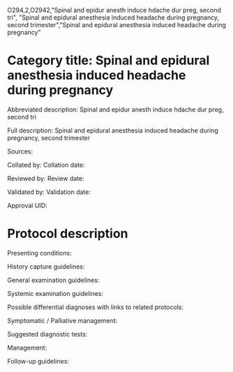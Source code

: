 O294,2,O2942,"Spinal and epidur anesth induce hdache dur preg, second tri", "Spinal and epidural anesthesia induced headache during pregnancy, second trimester","Spinal and epidural anesthesia induced headache during pregnancy"
# Category title: Spinal and epidural anesthesia induced headache during pregnancy

Abbreviated description: Spinal and epidur anesth induce hdache dur preg, second tri

Full description: Spinal and epidural anesthesia induced headache during pregnancy, second trimester

Sources:

Collated by:
Collation date:

Reviewed by:
Review date:

Validated by:
Validation date:

Approval UID:

# Protocol description

Presenting conditions:

History capture guidelines:

General examination guidelines:

Systemic examination guidelines:

Possible differential diagnoses with links to related protocols:

Symptomatic / Palliative management:

Suggested diagnostic tests:

Management:

Follow-up guidelines:

